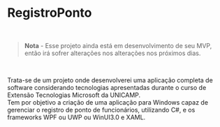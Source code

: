 # RegistroPonto

<br/>

> **Nota** - Esse projeto ainda está em desenvolvimento de seu MVP, então irá sofrer alterações nos alterações nos próximos dias.

<br/>

Trata-se de um projeto onde desenvolverei uma aplicação completa de software considerando tecnologias apresentadas durante o curso de Extensão Tecnologias Microsoft da UNICAMP.
<br/>
Tem por objetivo a criação de uma aplicação para Windows capaz de gerenciar o registro de ponto de funcionários, utilizando C#, e os frameworks WPF ou UWP ou WinUI3.0 e XAML.
